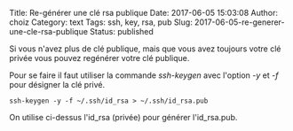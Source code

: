 Title: Re-générer une clé rsa publique
Date: 2017-06-05 15:03:08
Author: choiz
Category: text
Tags: ssh, key, rsa, pub
Slug: 2017-06-05-re-generer-une-cle-rsa-publique
Status: published

Si vous n'avez plus de clé publique, mais que vous avez toujours votre clé privée vous pouvez regénérer votre clé
publique.

Pour se faire il faut utiliser la commande *ssh-keygen* avec l'option *-y* et *-f* pour désigner la clé privé.

```ssh-keygen -y -f ~/.ssh/id_rsa > ~/.ssh/id_rsa.pub```

On utilise ci-dessus l'id_rsa (privée) pour générer l'id_rsa.pub.
